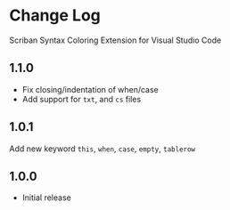 # Change Log

Scriban Syntax Coloring Extension for Visual Studio Code

## 1.1.0

- Fix closing/indentation of when/case
- Add support for `txt`, and `cs` files

## 1.0.1

Add new keyword `this`, `when`, `case`, `empty`, `tablerow`

## 1.0.0
- Initial release